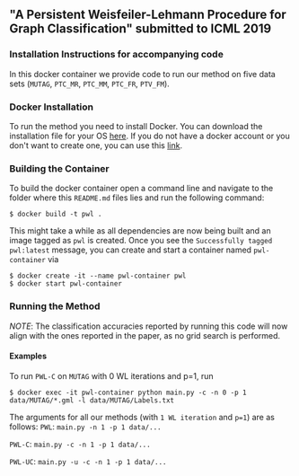 ## "A Persistent Weisfeiler-Lehmann Procedure for Graph Classification" submitted to ICML 2019
### Installation Instructions for accompanying code

In this docker container we provide code to run our method on five data sets (`MUTAG`, `PTC_MR`, `PTC_MM`, `PTC_FR`, `PTV_FM`). 

### Docker Installation
To run the method you need to install Docker. You can download the installation file for your OS [here](https://www.docker.com/get-started).
If you do not have a docker account or you don't want to create one, you can use this [link](https://download.docker.com).

### Building the Container
To build the docker container open a command line and navigate to the folder where this `README.md` files lies and run the following command:
```
$ docker build -t pwl .
```

This might take a while as all dependencies are now being built and an image tagged as `pwl` is created. 
Once you see the `Successfully tagged pwl:latest` message, you can create and start a container named `pwl-container` via

```
$ docker create -it --name pwl-container pwl
$ docker start pwl-container
```

### Running the Method
*NOTE*: The classification accuracies reported by running this code will now align with the ones reported in the paper, as no grid search is performed.
#### Examples
To run `PWL-C` on `MUTAG` with 0 WL iterations and p=1, run 
```
$ docker exec -it pwl-container python main.py -c -n 0 -p 1 data/MUTAG/*.gml -l data/MUTAG/Labels.txt
```

The arguments for all our methods (with `1 WL iteration` and `p=1`) are as follows:
`PWL`: `main.py -n 1 -p 1 data/...`

`PWL-C`: `main.py -c -n 1 -p 1 data/...`

`PWL-UC`: `main.py -u -c -n 1 -p 1 data/...`

